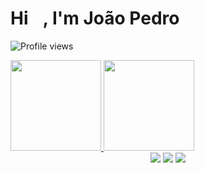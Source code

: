 <h1 align="left">Hi <img src="https://raw.githubusercontent.com/kaueMarques/kaueMarques/master/hi.gif" width="10px"> , I'm João Pedro</h1>
<p align="left"> <img src="https://komarev.com/ghpvc/?username=JoaoPedrogo&color=blueviolet" alt="Profile views" /> </p>


<div align="left">
  <a href="https://github.com/JoaoPedrogo">
  <img height="145em" src="https://github-readme-stats.vercel.app/api?username=JoaoPedrogo&show_icons=true&theme=dark&include_all_commits=true&count_private=true"/>
  <img height="145em" src="https://github-readme-stats.vercel.app/api/top-langs/?username=JoaoPedrogo&layout=compact&langs_count=7&theme=dark"/>
</div>
  
<div align="center">
  <a href="https://www.youtube.com/channel/UCWUZhatrN12m9Pg66Scccaw" target="_blank"><img src="https://img.shields.io/badge/YouTube-FF0000?style=for-the-badge&logo=youtube&logoColor=white" target="_blank"></a>
  <a href="https://www.instagram.com/jaopd_/" target="_blank"><img src="https://img.shields.io/badge/-Instagram-%23E4405F?style=for-the-badge&logo=instagram&logoColor=white" target="_blank"></a>
 	<a href="https://www.twitch.tv/juaopedruu" target="_blank"><img src="https://img.shields.io/badge/Twitch-9146FF?style=for-the-badge&logo=twitch&logoColor=white" target="_blank"></a>
 
</div>
